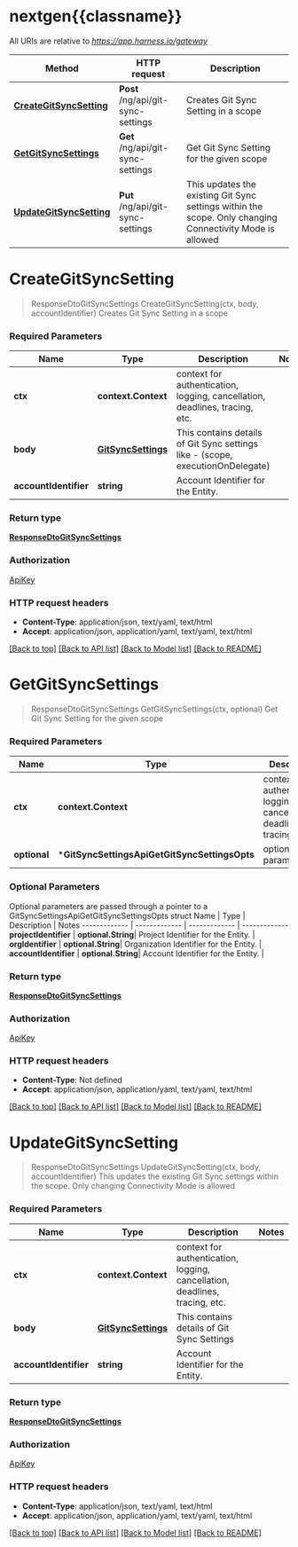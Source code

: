 # nextgen{{classname}}

All URIs are relative to *https://app.harness.io/gateway*

Method | HTTP request | Description
------------- | ------------- | -------------
[**CreateGitSyncSetting**](GitSyncSettingsApi.md#CreateGitSyncSetting) | **Post** /ng/api/git-sync-settings | Creates Git Sync Setting in a scope
[**GetGitSyncSettings**](GitSyncSettingsApi.md#GetGitSyncSettings) | **Get** /ng/api/git-sync-settings | Get Git Sync Setting for the given scope
[**UpdateGitSyncSetting**](GitSyncSettingsApi.md#UpdateGitSyncSetting) | **Put** /ng/api/git-sync-settings | This updates the existing Git Sync settings within the scope. Only changing Connectivity Mode is allowed

# **CreateGitSyncSetting**
> ResponseDtoGitSyncSettings CreateGitSyncSetting(ctx, body, accountIdentifier)
Creates Git Sync Setting in a scope

### Required Parameters

Name | Type | Description  | Notes
------------- | ------------- | ------------- | -------------
 **ctx** | **context.Context** | context for authentication, logging, cancellation, deadlines, tracing, etc.
  **body** | [**GitSyncSettings**](GitSyncSettings.md)| This contains details of Git Sync settings like - (scope, executionOnDelegate) | 
  **accountIdentifier** | **string**| Account Identifier for the Entity. | 

### Return type

[**ResponseDtoGitSyncSettings**](ResponseDTOGitSyncSettings.md)

### Authorization

[ApiKey](../README.md#ApiKey)

### HTTP request headers

 - **Content-Type**: application/json, text/yaml, text/html
 - **Accept**: application/json, application/yaml, text/yaml, text/html

[[Back to top]](#) [[Back to API list]](../README.md#documentation-for-api-endpoints) [[Back to Model list]](../README.md#documentation-for-models) [[Back to README]](../README.md)

# **GetGitSyncSettings**
> ResponseDtoGitSyncSettings GetGitSyncSettings(ctx, optional)
Get Git Sync Setting for the given scope

### Required Parameters

Name | Type | Description  | Notes
------------- | ------------- | ------------- | -------------
 **ctx** | **context.Context** | context for authentication, logging, cancellation, deadlines, tracing, etc.
 **optional** | ***GitSyncSettingsApiGetGitSyncSettingsOpts** | optional parameters | nil if no parameters

### Optional Parameters
Optional parameters are passed through a pointer to a GitSyncSettingsApiGetGitSyncSettingsOpts struct
Name | Type | Description  | Notes
------------- | ------------- | ------------- | -------------
 **projectIdentifier** | **optional.String**| Project Identifier for the Entity. | 
 **orgIdentifier** | **optional.String**| Organization Identifier for the Entity. | 
 **accountIdentifier** | **optional.String**| Account Identifier for the Entity. | 

### Return type

[**ResponseDtoGitSyncSettings**](ResponseDTOGitSyncSettings.md)

### Authorization

[ApiKey](../README.md#ApiKey)

### HTTP request headers

 - **Content-Type**: Not defined
 - **Accept**: application/json, application/yaml, text/yaml, text/html

[[Back to top]](#) [[Back to API list]](../README.md#documentation-for-api-endpoints) [[Back to Model list]](../README.md#documentation-for-models) [[Back to README]](../README.md)

# **UpdateGitSyncSetting**
> ResponseDtoGitSyncSettings UpdateGitSyncSetting(ctx, body, accountIdentifier)
This updates the existing Git Sync settings within the scope. Only changing Connectivity Mode is allowed

### Required Parameters

Name | Type | Description  | Notes
------------- | ------------- | ------------- | -------------
 **ctx** | **context.Context** | context for authentication, logging, cancellation, deadlines, tracing, etc.
  **body** | [**GitSyncSettings**](GitSyncSettings.md)| This contains details of Git Sync Settings | 
  **accountIdentifier** | **string**| Account Identifier for the Entity. | 

### Return type

[**ResponseDtoGitSyncSettings**](ResponseDTOGitSyncSettings.md)

### Authorization

[ApiKey](../README.md#ApiKey)

### HTTP request headers

 - **Content-Type**: application/json, text/yaml, text/html
 - **Accept**: application/json, application/yaml, text/yaml, text/html

[[Back to top]](#) [[Back to API list]](../README.md#documentation-for-api-endpoints) [[Back to Model list]](../README.md#documentation-for-models) [[Back to README]](../README.md)

